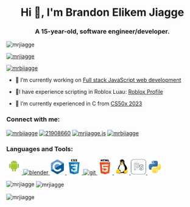 <h1 align="center">Hi 👋, I'm Brandon Elikem Jiagge</h1>
<h3 align="center">A 15-year-old, software engineer/developer.</h3>

<p align="left"> <img src="https://komarev.com/ghpvc/?username=mrjiagge&label=Profile%20views&color=0e75b6&style=flat" alt="mrjiagge" /> </p>

<p align="left"> <a href="https://github.com/ryo-ma/github-profile-trophy"><img src="https://github-profile-trophy.vercel.app/?username=mrjiagge" alt="mrjiagge" /></a> </p>

<p align="left"> <a href="https://twitter.com/mrbjiagge" target="blank"><img src="https://img.shields.io/twitter/follow/mrbjiagge?logo=twitter&style=for-the-badge" alt="mrbjiagge" /></a> </p>

- 🔭 I’m currently working on [Full stack JavaScript web development](https://www.theodinproject.com/)

- 🌱I have experience scripting in Roblox Luau: [Roblox Profile](https://www.roblox.com/users/484070812/profile)

- 🤝 I’m currently experienced in C from [CS50x 2023](https://cs50.harvard.edu/x/2023/)

<h3 align="left">Connect with me:</h3>
<p align="left">
<a href="https://twitter.com/mrbjiagge" target="blank"><img align="center" src="https://raw.githubusercontent.com/rahuldkjain/github-profile-readme-generator/master/src/images/icons/Social/twitter.svg" alt="mrbjiagge" height="30" width="40" /></a>
<a href="https://stackoverflow.com/users/21908660" target="blank"><img align="center" src="https://raw.githubusercontent.com/rahuldkjain/github-profile-readme-generator/master/src/images/icons/Social/stack-overflow.svg" alt="21908660" height="30" width="40" /></a>
<a href="https://instagram.com/mrjiagge.js" target="blank"><img align="center" src="https://raw.githubusercontent.com/rahuldkjain/github-profile-readme-generator/master/src/images/icons/Social/instagram.svg" alt="mrjiagge.js" height="30" width="40" /></a>
<a href="https://www.youtube.com/c/mrbjiagge" target="blank"><img align="center" src="https://raw.githubusercontent.com/rahuldkjain/github-profile-readme-generator/master/src/images/icons/Social/youtube.svg" alt="mrbjiagge" height="30" width="40" /></a>
</p>

<h3 align="left">Languages and Tools:</h3>
<p align="left"> <a href="https://developer.android.com" target="_blank" rel="noreferrer"> <img src="https://raw.githubusercontent.com/devicons/devicon/master/icons/android/android-original-wordmark.svg" alt="android" width="40" height="40"/> </a> <a href="https://www.blender.org/" target="_blank" rel="noreferrer"> <img src="https://download.blender.org/branding/community/blender_community_badge_white.svg" alt="blender" width="40" height="40"/> </a> <a href="https://www.cprogramming.com/" target="_blank" rel="noreferrer"> <img src="https://raw.githubusercontent.com/devicons/devicon/master/icons/c/c-original.svg" alt="c" width="40" height="40"/> </a> <a href="https://www.w3schools.com/css/" target="_blank" rel="noreferrer"> <img src="https://raw.githubusercontent.com/devicons/devicon/master/icons/css3/css3-original-wordmark.svg" alt="css3" width="40" height="40"/> </a> <a href="https://git-scm.com/" target="_blank" rel="noreferrer"> <img src="https://www.vectorlogo.zone/logos/git-scm/git-scm-icon.svg" alt="git" width="40" height="40"/> </a> <a href="https://www.w3.org/html/" target="_blank" rel="noreferrer"> <img src="https://raw.githubusercontent.com/devicons/devicon/master/icons/html5/html5-original-wordmark.svg" alt="html5" width="40" height="40"/> </a> <a href="https://www.linux.org/" target="_blank" rel="noreferrer"> <img src="https://raw.githubusercontent.com/devicons/devicon/master/icons/linux/linux-original.svg" alt="linux" width="40" height="40"/> </a> <a href="https://www.photoshop.com/en" target="_blank" rel="noreferrer"> <img src="https://raw.githubusercontent.com/devicons/devicon/master/icons/photoshop/photoshop-line.svg" alt="photoshop" width="40" height="40"/> </a> <a href="https://www.python.org" target="_blank" rel="noreferrer"> <img src="https://raw.githubusercontent.com/devicons/devicon/master/icons/python/python-original.svg" alt="python" width="40" height="40"/> </a> </p>

<p><img align="left" src="https://github-readme-stats.vercel.app/api/top-langs?username=mrjiagge&show_icons=true&locale=en&layout=compact" alt="mrjiagge" /></p>

<p>&nbsp;<img align="center" src="https://github-readme-stats.vercel.app/api?username=mrjiagge&show_icons=true&locale=en" alt="mrjiagge" /></p>

<p><img align="center" src="https://github-readme-streak-stats.herokuapp.com/?user=mrjiagge&" alt="mrjiagge" /></p>
